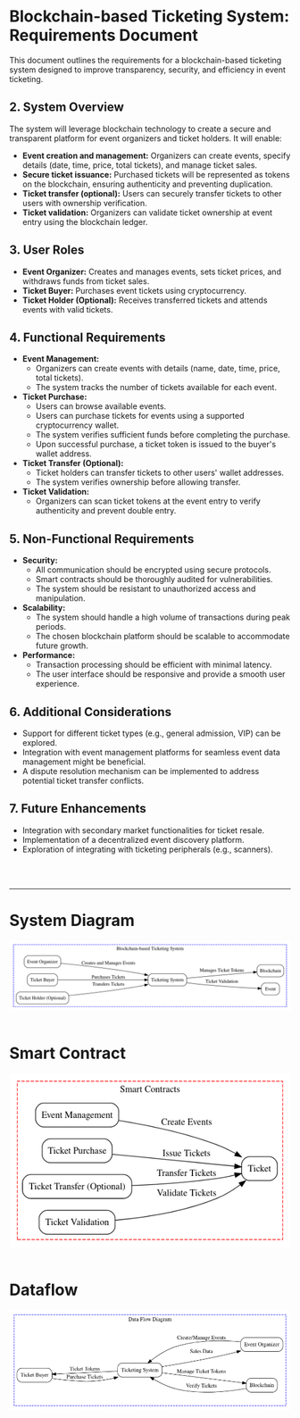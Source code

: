 # Blockchain-based Ticketing System: Requirements Document

This document outlines the requirements for a blockchain-based ticketing system designed to improve transparency, security, and efficiency in event ticketing.

## 2. System Overview

The system will leverage blockchain technology to create a secure and transparent platform for event organizers and ticket holders. It will enable:

- **Event creation and management:** Organizers can create events, specify details (date, time, price, total tickets), and manage ticket sales.
- **Secure ticket issuance:** Purchased tickets will be represented as tokens on the blockchain, ensuring authenticity and preventing duplication.
- **Ticket transfer (optional):** Users can securely transfer tickets to other users with ownership verification.
- **Ticket validation:** Organizers can validate ticket ownership at event entry using the blockchain ledger.

## 3. User Roles

- **Event Organizer:** Creates and manages events, sets ticket prices, and withdraws funds from ticket sales.
- **Ticket Buyer:** Purchases event tickets using cryptocurrency.
- **Ticket Holder (Optional):** Receives transferred tickets and attends events with valid tickets.

## 4. Functional Requirements

- **Event Management:**
    - Organizers can create events with details (name, date, time, price, total tickets).
    - The system tracks the number of tickets available for each event.
- **Ticket Purchase:**
    - Users can browse available events.
    - Users can purchase tickets for events using a supported cryptocurrency wallet.
    - The system verifies sufficient funds before completing the purchase.
    - Upon successful purchase, a ticket token is issued to the buyer's wallet address.
- **Ticket Transfer (Optional):**
    - Ticket holders can transfer tickets to other users' wallet addresses.
    - The system verifies ownership before allowing transfer.
- **Ticket Validation:**
    - Organizers can scan ticket tokens at the event entry to verify authenticity and prevent double entry.

## 5. Non-Functional Requirements

- **Security:**
    - All communication should be encrypted using secure protocols.
    - Smart contracts should be thoroughly audited for vulnerabilities.
    - The system should be resistant to unauthorized access and manipulation.
- **Scalability:**
    - The system should handle a high volume of transactions during peak periods.
    - The chosen blockchain platform should be scalable to accommodate future growth.
- **Performance:**
    - Transaction processing should be efficient with minimal latency.
    - The user interface should be responsive and provide a smooth user experience.

## 6. Additional Considerations

- Support for different ticket types (e.g., general admission, VIP) can be explored.
- Integration with event management platforms for seamless event data management might be beneficial.
- A dispute resolution mechanism can be implemented to address potential ticket transfer conflicts.

## 7. Future Enhancements

- Integration with secondary market functionalities for ticket resale.
- Implementation of a decentralized event discovery platform.
- Exploration of integrating with ticketing peripherals (e.g., scanners).

<br>
<br> 

___

# System Diagram

![System Diagram](sysinfo/system.png)
<br>
<br>


# Smart Contract
![Smart Contract](sysinfo/sc.png)
<br>
<br>

# Dataflow
![Data Flow](sysinfo/dataflow.png)
